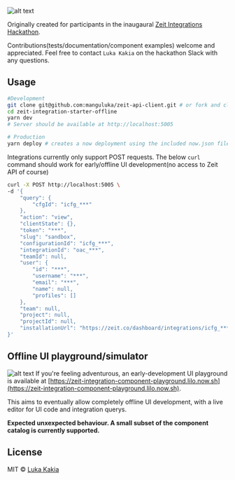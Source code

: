 ![alt text](http://cdn-31v9g5cfa.now.sh/zeit-starter-offline.png "Logo Title Text 1")

Originally created for participants in the inaugaural [Zeit Integrations Hackathon](https://zeit.co/hackathon). 

Contributions(tests/documentation/component examples) welcome and appreciated. Feel free to contact `Luka Kakia` on the hackathon Slack with any questions.

## Usage

```bash
#Development
git clone git@github.com:manguluka/zeit-api-client.git # or fork and clone
cd zeit-integration-starter-offline
yarn dev
# Server should be available at http://localhost:5005

# Production
yarn deploy # creates a now deployment using the included now.json file
```

Integrations currently only support POST requests. The below `curl` command should work for early/offline UI development(no access to Zeit API of course)


```bash
curl -X POST http://localhost:5005 \
-d '{
    "query": {
        "cfgId": "icfg_***"
    },
    "action": "view",
    "clientState": {},
    "token": "***",
    "slug": "sandbox",
    "configurationId": "icfg_***",
    "integrationId": "oac_***",
    "teamId": null,
    "user": {
        "id": "***",
        "username": "***",
        "email": "***",
        "name": null,
        "profiles": []
    },
    "team": null,
    "project": null,
    "projectId": null,
    "installationUrl": "https://zeit.co/dashboard/integrations/icfg_***"
}'
```

## Offline UI playground/simulator
![alt text](http://cdn-p4jszezsz.now.sh/zeit-starter-offline-playground.png "Logo Title Text 1")
If you're feeling adventurous, an early-development UI playground is available at [https://zeit-integration-component-playground.lilo.now.sh](https://zeit-integration-component-playground.lilo.now.sh). 

This aims to eventually allow completely offline UI development, with a live editor for UI code and integration querys.

**Expected unxexpected behaviour. A small subset of the component catalog is currently supported.**

## License

MIT © [Luka Kakia](https://github.com/manguluka)
